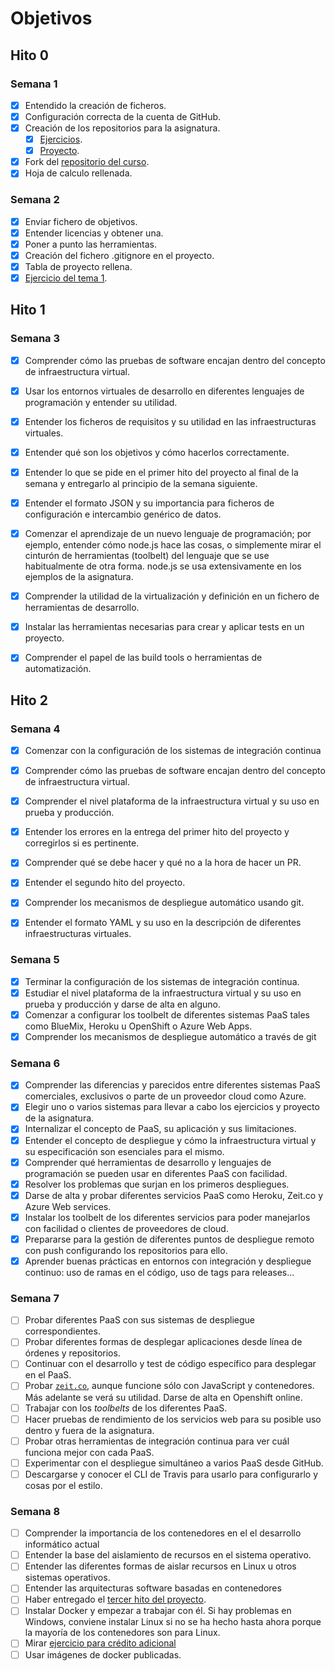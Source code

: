 # Objetivos

## Hito 0

### Semana 1

* [x] Entendido la creación de ficheros.
* [x] Configuración correcta de la cuenta de GitHub.
* [x] Creación de los repositorios para la asignatura.
  * [x] [Ejercicios](https://github.com/Thejokeri/IV-18-19-Ejercicios).
  * [x] [Proyecto](https://github.com/Thejokeri/IV-18-19-Proyecto).
* [x] Fork del [repositorio del curso](https://github.com/JJ/IV-18-19).
* [x] Hoja de calculo rellenada.

### Semana 2

* [x] Enviar fichero de objetivos.
* [x] Entender licencias y obtener una.
* [x] Poner a punto las herramientas.
* [x] Creación del fichero .gitignore en el proyecto.
* [x] Tabla de proyecto rellena.
* [x] [Ejercicio del tema 1](https://github.com/Thejokeri/IV-18-19-Ejercicios/blob/master/Ejercicio1.md).

## Hito 1
  
### Semana 3

* [x] Comprender cómo las pruebas de software encajan dentro del concepto de infraestructura virtual.

* [x] Usar los entornos virtuales de desarrollo en diferentes lenguajes de programación y entender su utilidad.

* [x] Entender los ficheros de requisitos y su utilidad en las infraestructuras virtuales.
  
* [x] Entender qué son los objetivos y cómo hacerlos correctamente.
  
* [x] Entender lo que se pide en el primer hito del proyecto al final de la semana y entregarlo al principio de la semana siguiente.

* [x] Entender el formato JSON y su importancia para ficheros de configuración e intercambio genérico de datos.

* [x] Comenzar el aprendizaje de un nuevo lenguaje de programación; por ejemplo, entender cómo node.js hace las cosas, o simplemente mirar el cinturón de herramientas (toolbelt) del lenguaje que se use habitualmente de otra forma. node.js se usa extensivamente en los ejemplos de la asignatura.

* [x] Comprender la utilidad de la virtualización y definición en un fichero de herramientas de desarrollo.

* [x] Instalar las herramientas necesarias para crear y aplicar tests en un proyecto.

* [x] Comprender el papel de las build tools o herramientas de automatización.

## Hito 2

### Semana 4

* [x] Comenzar con la configuración de los sistemas de integración continua

* [x] Comprender cómo las pruebas de software encajan dentro del concepto de infraestructura virtual.

* [x] Comprender el nivel plataforma de la infraestructura virtual y su uso en prueba y producción.

* [x] Entender los errores en la entrega del primer hito del proyecto y corregirlos si es pertinente.

* [x] Comprender qué se debe hacer y qué no a la hora de hacer un PR.

* [x] Entender el segundo hito del proyecto.
  
* [x] Comprender los mecanismos de despliegue automático usando git.

* [x] Entender el formato YAML y su uso en la descripción de diferentes infraestructuras virtuales.

### Semana 5

* [x] Terminar la configuración de los sistemas de integración continua.
* [x] Estudiar el nivel plataforma de la infraestructura virtual y su uso en prueba y producción y darse de alta en alguno.
* [x] Comenzar a configurar los toolbelt de diferentes sistemas PaaS tales como BlueMix, Heroku u OpenShift o Azure Web Apps.
* [x] Comprender los mecanismos de despliegue automático a través de git

### Semana 6

* [x] Comprender las diferencias y parecidos entre diferentes sistemas PaaS comerciales, exclusivos o parte de un proveedor cloud como Azure.
* [x] Elegir uno o varios sistemas para llevar a cabo los ejercicios y proyecto de la asignatura.
* [x] Internalizar el concepto de PaaS, su aplicación y sus limitaciones.
* [x] Entender el concepto de despliegue y cómo la infraestructura virtual y su especificación son esenciales para el mismo.
* [x] Comprender qué herramientas de desarrollo y lenguajes de programación se pueden usar en diferentes PaaS con facilidad.
* [x] Resolver los problemas que surjan en los primeros despliegues.
* [x] Darse de alta y probar diferentes servicios PaaS como Heroku, Zeit.co y Azure Web services.
* [x] Instalar los toolbelt de los diferentes servicios para poder manejarlos con facilidad o clientes de proveedores de cloud.
* [x] Prepararse para la gestión de diferentes puntos de despliegue remoto con push configurando los repositorios para ello.
* [x] Aprender buenas prácticas en entornos con integración y despliegue continuo: uso de ramas en el código, uso de tags para releases...

### Semana 7

* [ ] Probar diferentes PaaS con sus sistemas de despliegue correspondientes.
* [ ] Probar diferentes formas de desplegar aplicaciones desde línea de órdenes y repositorios.
* [ ] Continuar con el desarrollo y test de código específico para desplegar en el PaaS.
* [ ] Probar [`zeit.co`](https://zeit.co), aunque funcione sólo con
   JavaScript y contenedores. Más adelante se verá su utilidad. Darse de alta en Openshift online.
* [ ] Trabajar con los *toolbelts* de los diferentes PaaS.
* [ ] Hacer pruebas de rendimiento de los servicios web para su posible uso dentro y fuera de la asignatura.
* [ ] Probar otras herramientas de integración continua para ver cuál funciona mejor con cada PaaS.
* [ ] Experimentar con el despliegue simultáneo a varios PaaS desde GitHub.
* [ ] Descargarse y conocer el CLI de Travis para usarlo para configurarlo y cosas por el estilo.

### Semana 8

* [ ] Comprender la importancia de los contenedores en el el desarrollo informático actual
* [ ] Entender la base del aislamiento de recursos en el sistema operativo.
* [ ] Entender las diferentes formas de aislar recursos en Linux u otros sistemas operativos.
* [ ] Entender las arquitecturas software basadas en contenedores
* [ ] Haber entregado el [tercer hito del proyecto](https://jj.github.io/IV/documentos/proyecto/3.PaaS).
* [ ] Instalar Docker y empezar a trabajar con él. Si hay problemas en Windows, conviene instalar Linux si no se ha hecho hasta ahora porque la mayoría de los contenedores son para Linux.
* [ ] Mirar [ejercicio para crédito adicional](https://jj.github.io/IV/documentos/proyecto/3.5.tests)
* [ ] Usar imágenes de docker publicadas.